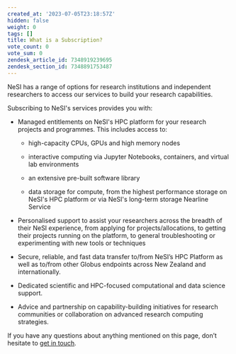 ```yaml
---
created_at: '2023-07-05T23:18:57Z'
hidden: false
weight: 0
tags: []
title: What is a Subscription?
vote_count: 0
vote_sum: 0
zendesk_article_id: 7348919239695
zendesk_section_id: 7348891753487
---
```


NeSI has a range of options for research institutions and independent
researchers to access our services to build your research capabilities.

Subscribing to NeSI's services provides you with:

- Managed entitlements on NeSI's HPC platform for your research
    projects and programmes. This includes access to:

  - high-capacity CPUs, GPUs and high memory nodes

  - interactive computing via Jupyter Notebooks, containers, and
        virtual lab environments

  - an extensive pre-built software library

  - data storage for compute, from the highest performance storage
        on NeSI's HPC platform or via NeSI's long-term storage Nearline
        Service

- Personalised support to assist your researchers across the breadth
    of their NeSI experience, from applying for projects/allocations, to
    getting their projects running on the platform, to general
    troubleshooting or experimenting with new tools or techniques

- Secure, reliable, and fast data transfer to/from NeSI’s HPC Platform
    as well as to/from other Globus endpoints across New Zealand and
    internationally.

- Dedicated scientific and HPC-focused computational and data science support.

- Advice and partnership on capability-building initiatives for
  research communities or collaboration on advanced research computing strategies.

If you have any questions about anything mentioned on this page, don’t
hesitate to [get in touch](mailto:info@nesi.org.nz).
